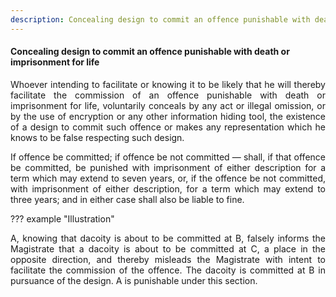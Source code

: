 ```yaml
---
description: Concealing design to commit an offence punishable with death or imprisonment for life
---
```


#### Concealing design to commit an offence punishable with death or imprisonment for life
<div style="text-align: justify">

Whoever intending to facilitate or knowing it to be likely that he will thereby facilitate the commission of an offence punishable with death or imprisonment for life, voluntarily conceals by any act or illegal omission, or by the use of encryption or any other information hiding tool, the existence of a design to commit such offence or makes any representation which he knows to be false respecting such design. 

</p>

If offence be committed; if offence be not committed — shall, if that offence be committed, be punished with imprisonment of either description for a term which may extend to seven years, or, if the offence be not committed, with imprisonment of either description, for a term which may extend to three years; and in either case shall also be liable to fine.

</div>

??? example "Illustration"
    <div style="text-align: justify"> A, knowing that dacoity is about to be committed at B, falsely informs the Magistrate that a dacoity is about to be committed at C, a place in the opposite direction, and thereby misleads the Magistrate with intent to facilitate the commission of the offence. The dacoity is committed at B in pursuance of the design. A is punishable under this section.
